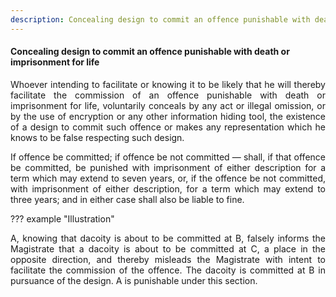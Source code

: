 ```yaml
---
description: Concealing design to commit an offence punishable with death or imprisonment for life
---
```


#### Concealing design to commit an offence punishable with death or imprisonment for life
<div style="text-align: justify">

Whoever intending to facilitate or knowing it to be likely that he will thereby facilitate the commission of an offence punishable with death or imprisonment for life, voluntarily conceals by any act or illegal omission, or by the use of encryption or any other information hiding tool, the existence of a design to commit such offence or makes any representation which he knows to be false respecting such design. 

</p>

If offence be committed; if offence be not committed — shall, if that offence be committed, be punished with imprisonment of either description for a term which may extend to seven years, or, if the offence be not committed, with imprisonment of either description, for a term which may extend to three years; and in either case shall also be liable to fine.

</div>

??? example "Illustration"
    <div style="text-align: justify"> A, knowing that dacoity is about to be committed at B, falsely informs the Magistrate that a dacoity is about to be committed at C, a place in the opposite direction, and thereby misleads the Magistrate with intent to facilitate the commission of the offence. The dacoity is committed at B in pursuance of the design. A is punishable under this section.
